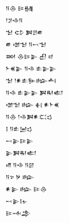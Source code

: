 <div class='block'>
<div class='line'>𒀀𒁲 𒄿𒉆</div>
<div class='line'>𒁹𒋡𒈾𒀀</div>
<div class='line'>𒈠 𒌌 𒀉𒆪𒌑</div>
<div class='line'>𒌑 𒌝𒈠 𒀀𒁁𒈠</div>
<div class='line'>𒇷 𒁲𒄿𒉌 𒌷 𒁀</div>
<div class='line'>𒈨𒌍𒉌 𒀀𒈾 𒉺𒉌𒉌</div>
<div class='line'>𒈠 𒁹𒀭𒉺𒌉𒈗𒋀</div>
<div class='line'>𒀀𒈾 𒉺𒉌𒉌 𒀉𒊑𒅗</div>
<div class='line'>𒌝𒈠 𒈗 𒈬 𒀭𒈨𒌍</div>
<div class='line'>𒀀𒁲 𒁹𒈾𒀉𒀭𒀫𒌓</div>
<div class='line'>𒋙 𒀀𒉺𒅁𒌓</div>
<div class='line'>𒁁𒉌𒄿𒉌</div>
<div class='line'>𒉌𒀉𒊑𒅗</div>
<div class='line'>𒈛 𒀀𒈾 𒀀𒇉</div>
<div class='line'>𒀀𒆳 𒃻 𒈗</div>
<div class='line'>𒀭𒉌 𒈗 𒄿𒁲</div>
<div class='line'>𒁁𒉌𒋙𒉡</div>
<div class='line'>𒄿𒁄𒂁</div>
</div>